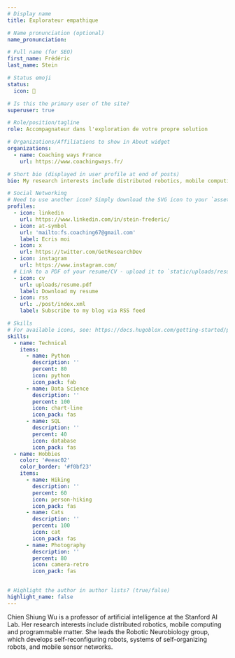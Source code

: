 ```yaml
---
# Display name
title: Explorateur empathique

# Name pronunciation (optional)
name_pronunciation: 

# Full name (for SEO)
first_name: Frédéric
last_name: Stein

# Status emoji
status:
  icon: 🧐

# Is this the primary user of the site?
superuser: true

# Role/position/tagline
role: Accompagnateur dans l'exploration de votre propre solution

# Organizations/Affiliations to show in About widget
organizations:
  - name: Coaching ways France
    url: https://www.coachingways.fr/

# Short bio (displayed in user profile at end of posts)
bio: My research interests include distributed robotics, mobile computing and programmable matter.

# Social Networking
# Need to use another icon? Simply download the SVG icon to your `assets/media/icons/` folder.
profiles:
  - icon: linkedin
    url: https://www.linkedin.com/in/stein-frederic/
  - icon: at-symbol
    url: 'mailto:fs.coaching67@gmail.com'
    label: Ecris moi
  - icon: x
    url: https://twitter.com/GetResearchDev
  - icon: instagram
    url: https://www.instagram.com/
  # Link to a PDF of your resume/CV - upload it to `static/uploads/resume.pdf`
  - icon: cv
    url: uploads/resume.pdf
    label: Download my resume
  - icon: rss
    url: ./post/index.xml
    label: Subscribe to my blog via RSS feed

# Skills
# For available icons, see: https://docs.hugoblox.com/getting-started/page-builder/#icons
skills:
  - name: Technical
    items:
      - name: Python
        description: ''
        percent: 80
        icon: python
        icon_pack: fab
      - name: Data Science
        description: ''
        percent: 100
        icon: chart-line
        icon_pack: fas
      - name: SQL
        description: ''
        percent: 40
        icon: database
        icon_pack: fas
  - name: Hobbies
    color: '#eeac02'
    color_border: '#f0bf23'
    items:
      - name: Hiking
        description: ''
        percent: 60
        icon: person-hiking
        icon_pack: fas
      - name: Cats
        description: ''
        percent: 100
        icon: cat
        icon_pack: fas
      - name: Photography
        description: ''
        percent: 80
        icon: camera-retro
        icon_pack: fas

        
# Highlight the author in author lists? (true/false)
highlight_name: false
---
```


Chien Shiung Wu is a professor of artificial intelligence at the Stanford AI Lab. Her research interests include
distributed robotics, mobile computing and programmable matter. She leads the Robotic Neurobiology group, which develops
self-reconfiguring robots, systems of self-organizing robots, and mobile sensor networks.
